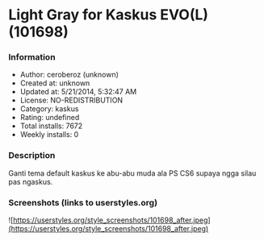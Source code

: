 # Light Gray for Kaskus EVO(L) (101698)

### Information
- Author: ceroberoz (unknown)
- Created at: unknown
- Updated at: 5/21/2014, 5:32:47 AM
- License: NO-REDISTRIBUTION
- Category: kaskus
- Rating: undefined
- Total installs: 7672
- Weekly installs: 0


### Description
Ganti tema default kaskus ke abu-abu muda ala PS CS6 supaya ngga silau pas ngaskus.


### Screenshots (links to userstyles.org)
![https://userstyles.org/style_screenshots/101698_after.jpeg](https://userstyles.org/style_screenshots/101698_after.jpeg)


